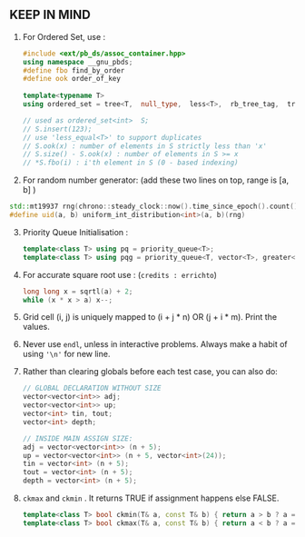 ## KEEP IN MIND

1. For Ordered Set, use :

   ```c++
   #include <ext/pb_ds/assoc_container.hpp>
   using namespace __gnu_pbds;
   #define fbo find_by_order
   #define ook order_of_key
    
   template<typename T>
   using ordered_set = tree<T,  null_type,  less<T>,  rb_tree_tag,  tree_order_statistics_node_update>;
   
   // used as ordered_set<int>  S; 
   // S.insert(123);
   // use 'less_equal<T>' to support duplicates
   // S.ook(x) : number of elements in S strictly less than 'x'
   // S.size() - S.ook(x) : number of elements in S >= x
   // *S.fbo(i) : i'th element in S (0 - based indexing)
   ```

   

2.  For random number generator: (add these two lines on top, range is [a, b] ) 

```c++
std::mt19937 rng(chrono::steady_clock::now().time_since_epoch().count());
#define uid(a, b) uniform_int_distribution<int>(a, b)(rng)
```

3. Priority Queue Initialisation :

   ```c++
   template<class T> using pq = priority_queue<T>;
   template<class T> using pqg = priority_queue<T, vector<T>, greater<T>>;
   ```

   

4. For accurate square root use : (`credits : errichto`)

   ```c++
   long long x = sqrtl(a) + 2;
   while (x * x > a) x--;
   ```

   

5. Grid cell (i, j) is uniquely mapped to (i + j * n) OR (j + i * m). Print the values.

6. Never use `endl`, unless in interactive problems. Always make a habit  of using `'\n'` for new line.

7. Rather than clearing globals before each test case, you can also do:

   ```c++
   // GLOBAL DECLARATION WITHOUT SIZE
   vector<vector<int>> adj;
   vector<vector<int>> up; 
   vector<int> tin, tout;
   vector<int> depth;
   
   // INSIDE MAIN ASSIGN SIZE:
   adj = vector<vector<int>> (n + 5);
   up = vector<vector<int>> (n + 5, vector<int>(24));
   tin = vector<int> (n + 5);
   tout = vector<int> (n + 5);
   depth = vector<int> (n + 5);
   ```

8. `ckmax` and `ckmin` . It returns TRUE if assignment happens else FALSE.

   ```c++
   template<class T> bool ckmin(T& a, const T& b) { return a > b ? a = b, 1 : 0; }
   template<class T> bool ckmax(T& a, const T& b) { return a < b ? a = b, 1 : 0; }
   ```

   

   
